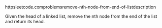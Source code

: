 httpsleetcode.comproblemsremove-nth-node-from-end-of-listdescription

Given the head of a linked list, remove the nth node from the end of the list and return its head.